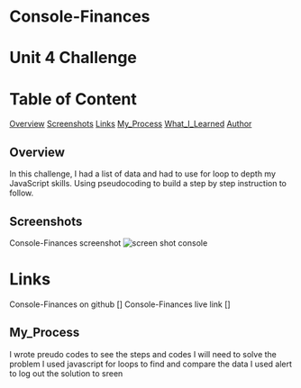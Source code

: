 # Console-Finances
# Unit 4 Challenge

# Table of Content

[Overview](#Overview)
[Screenshots](#Screenshots)
[Links](#Links)
[My_Process](#My_process)
[What_I_Learned](#What_I_Learned)
[Author](#Author)

## Overview
In this challenge, I had a list of data and had to use for loop to depth my JavaScript skills. Using pseudocoding to build a step by step instruction to follow.

## Screenshots
Console-Finances screenshot ![screen shot console](Screenshot%202023-12-11%20105736.png)

# Links
Console-Finances on github []
Console-Finances live link []

## My_Process 
I wrote preudo codes to see the steps and codes I will need to solve the problem
I used javascript for loops to find and compare the data
I used alert to log out the solution to sreen
